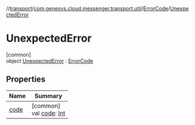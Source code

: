 //[transport](../../../../index.md)/[com.genesys.cloud.messenger.transport.util](../../index.md)/[ErrorCode](../index.md)/[UnexpectedError](index.md)

# UnexpectedError

[common]\
object [UnexpectedError](index.md) : [ErrorCode](../index.md)

## Properties

| Name | Summary |
|---|---|
| [code](../code.md) | [common]<br>val [code](../code.md): [Int](https://kotlinlang.org/api/latest/jvm/stdlib/kotlin/-int/index.html) |
